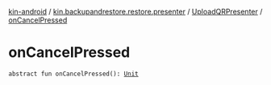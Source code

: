 [kin-android](../../index.md) / [kin.backupandrestore.restore.presenter](../index.md) / [UploadQRPresenter](index.md) / [onCancelPressed](./on-cancel-pressed.md)

# onCancelPressed

`abstract fun onCancelPressed(): `[`Unit`](https://kotlinlang.org/api/latest/jvm/stdlib/kotlin/-unit/index.html)